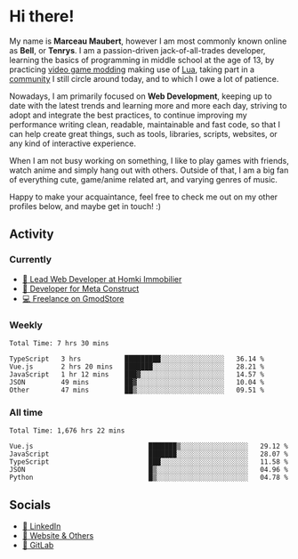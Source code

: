 # Hi there!

My name is **Marceau Maubert**, however I am most commonly known online as **Bell**, or **Tenrys**. I am a passion-driven jack-of-all-trades developer, learning the basics of programming in middle school at the age of 13, by practicing [video game modding](https://garrysmod.com) making use of [Lua](https://lua.org), taking part in a [community](https://metastruct.net) I still circle around today, and to which I owe a lot of patience.

Nowadays, I am primarily focused on **Web Development**, keeping up to date with the latest trends and learning more and more each day, striving to adopt  and integrate the best practices, to continue improving my performance writing clean, readable, maintainable and fast code, so that I can help create great things, such as tools, libraries, scripts, websites, or any kind of interactive experience.

When I am not busy working on something, I like to play games with friends, watch anime and simply hang out with others. Outside of that, I am a big fan of everything cute, game/anime related art, and varying genres of music.

Happy to make your acquaintance, feel free to check me out on my other profiles below, and maybe get in touch! :)

## Activity

### Currently

- [🏢 Lead Web Developer at Homki Immobilier](https://homki-immobilier.com)
- [🎈 Developer for Meta Construct](https://metastruct.net)
- [💻 Freelance on GmodStore](https://www.gmodstore.com/users/Tenrys)

### Weekly
<!--START_SECTION:wakaWeekly-->

```text
Total Time: 7 hrs 30 mins

TypeScript   3 hrs           █████████░░░░░░░░░░░░░░░░   36.14 %
Vue.js       2 hrs 20 mins   ███████░░░░░░░░░░░░░░░░░░   28.21 %
JavaScript   1 hr 12 mins    ███▓░░░░░░░░░░░░░░░░░░░░░   14.57 %
JSON         49 mins         ██▓░░░░░░░░░░░░░░░░░░░░░░   10.04 %
Other        47 mins         ██▒░░░░░░░░░░░░░░░░░░░░░░   09.51 %
```

<!--END_SECTION:wakaWeekly-->

### All time
<!--START_SECTION:wakaTotal-->

```text
Total Time: 1,676 hrs 22 mins

Vue.js                             ███████▒░░░░░░░░░░░░░░░░░   29.12 %
JavaScript                         ███████░░░░░░░░░░░░░░░░░░   28.07 %
TypeScript                         ███░░░░░░░░░░░░░░░░░░░░░░   11.58 %
JSON                               █▒░░░░░░░░░░░░░░░░░░░░░░░   04.96 %
Python                             █▒░░░░░░░░░░░░░░░░░░░░░░░   04.78 %
```

<!--END_SECTION:wakaTotal-->

## Socials

- [👔 LinkedIn](https://www.linkedin.com/in/marceau-maubert)
- [🔗 Website & Others](https://bell.moe)
- [🦊 GitLab](https://gitlab.com/Tenrys)
